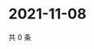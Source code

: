 # 2021-11-08

共 0 条

<!-- BEGIN WEIBO -->
<!-- 最后更新时间 Mon Nov 08 2021 20:22:25 GMT+0800 (China Standard Time) -->

<!-- END WEIBO -->
